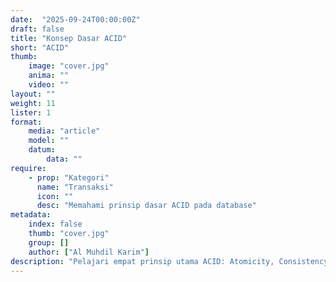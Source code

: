 ```yaml
---
date:  "2025-09-24T00:00:00Z"
draft: false
title: "Konsep Dasar ACID"
short: "ACID"
thumb:
    image: "cover.jpg"
    anima: ""
    video: ""
layout: ""
weight: 11
lister: 1
format:
    media: "article"
    model: ""
    datum:
        data: ""
require:
    - prop: "Kategori"
      name: "Transaksi"
      icon: ""
      desc: "Memahami prinsip dasar ACID pada database"
metadata:
    index: false
    thumb: "cover.jpg"
    group: []
    author: ["Al Muhdil Karim"]
description: "Pelajari empat prinsip utama ACID: Atomicity, Consistency, Isolation, dan Durability. Modul ini menjelaskan bagaimana MariaDB menjaga keandalan data dalam transaksi."
---
```

